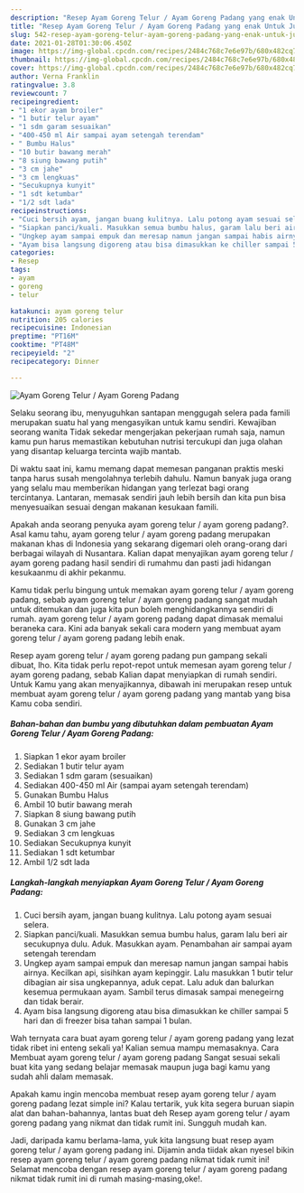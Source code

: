 ```yaml
---
description: "Resep Ayam Goreng Telur / Ayam Goreng Padang yang enak Untuk Jualan"
title: "Resep Ayam Goreng Telur / Ayam Goreng Padang yang enak Untuk Jualan"
slug: 542-resep-ayam-goreng-telur-ayam-goreng-padang-yang-enak-untuk-jualan
date: 2021-01-28T01:30:06.450Z
image: https://img-global.cpcdn.com/recipes/2484c768c7e6e97b/680x482cq70/ayam-goreng-telur-ayam-goreng-padang-foto-resep-utama.jpg
thumbnail: https://img-global.cpcdn.com/recipes/2484c768c7e6e97b/680x482cq70/ayam-goreng-telur-ayam-goreng-padang-foto-resep-utama.jpg
cover: https://img-global.cpcdn.com/recipes/2484c768c7e6e97b/680x482cq70/ayam-goreng-telur-ayam-goreng-padang-foto-resep-utama.jpg
author: Verna Franklin
ratingvalue: 3.8
reviewcount: 7
recipeingredient:
- "1 ekor ayam broiler"
- "1 butir telur ayam"
- "1 sdm garam sesuaikan"
- "400-450 ml Air sampai ayam setengah terendam"
- " Bumbu Halus"
- "10 butir bawang merah"
- "8 siung bawang putih"
- "3 cm jahe"
- "3 cm lengkuas"
- "Secukupnya kunyit"
- "1 sdt ketumbar"
- "1/2 sdt lada"
recipeinstructions:
- "Cuci bersih ayam, jangan buang kulitnya. Lalu potong ayam sesuai selera."
- "Siapkan panci/kuali. Masukkan semua bumbu halus, garam lalu beri air secukupnya dulu. Aduk. Masukkan ayam. Penambahan air sampai ayam setengah terendam"
- "Ungkep ayam sampai empuk dan meresap namun jangan sampai habis airnya. Kecilkan api, sisihkan ayam kepinggir. Lalu masukkan 1 butir telur dibagian air sisa ungkepannya, aduk cepat. Lalu aduk dan balurkan kesemua permukaan ayam. Sambil terus dimasak sampai menegeirng dan tidak berair."
- "Ayam bisa langsung digoreng atau bisa dimasukkan ke chiller sampai 5 hari dan di freezer bisa tahan sampai 1 bulan."
categories:
- Resep
tags:
- ayam
- goreng
- telur

katakunci: ayam goreng telur 
nutrition: 205 calories
recipecuisine: Indonesian
preptime: "PT16M"
cooktime: "PT48M"
recipeyield: "2"
recipecategory: Dinner

---
```



![Ayam Goreng Telur / Ayam Goreng Padang](https://img-global.cpcdn.com/recipes/2484c768c7e6e97b/680x482cq70/ayam-goreng-telur-ayam-goreng-padang-foto-resep-utama.jpg)

Selaku seorang ibu, menyuguhkan santapan menggugah selera pada famili merupakan suatu hal yang mengasyikan untuk kamu sendiri. Kewajiban seorang  wanita Tidak sekedar mengerjakan pekerjaan rumah saja, namun kamu pun harus memastikan kebutuhan nutrisi tercukupi dan juga olahan yang disantap keluarga tercinta wajib mantab.

Di waktu  saat ini, kamu memang dapat memesan panganan praktis meski tanpa harus susah mengolahnya terlebih dahulu. Namun banyak juga orang yang selalu mau memberikan hidangan yang terlezat bagi orang tercintanya. Lantaran, memasak sendiri jauh lebih bersih dan kita pun bisa menyesuaikan sesuai dengan makanan kesukaan famili. 



Apakah anda seorang penyuka ayam goreng telur / ayam goreng padang?. Asal kamu tahu, ayam goreng telur / ayam goreng padang merupakan makanan khas di Indonesia yang sekarang digemari oleh orang-orang dari berbagai wilayah di Nusantara. Kalian dapat menyajikan ayam goreng telur / ayam goreng padang hasil sendiri di rumahmu dan pasti jadi hidangan kesukaanmu di akhir pekanmu.

Kamu tidak perlu bingung untuk memakan ayam goreng telur / ayam goreng padang, sebab ayam goreng telur / ayam goreng padang sangat mudah untuk ditemukan dan juga kita pun boleh menghidangkannya sendiri di rumah. ayam goreng telur / ayam goreng padang dapat dimasak memalui beraneka cara. Kini ada banyak sekali cara modern yang membuat ayam goreng telur / ayam goreng padang lebih enak.

Resep ayam goreng telur / ayam goreng padang pun gampang sekali dibuat, lho. Kita tidak perlu repot-repot untuk memesan ayam goreng telur / ayam goreng padang, sebab Kalian dapat menyiapkan di rumah sendiri. Untuk Kamu yang akan menyajikannya, dibawah ini merupakan resep untuk membuat ayam goreng telur / ayam goreng padang yang mantab yang bisa Kamu coba sendiri.

<!--inarticleads1-->

##### Bahan-bahan dan bumbu yang dibutuhkan dalam pembuatan Ayam Goreng Telur / Ayam Goreng Padang:

1. Siapkan 1 ekor ayam broiler
1. Sediakan 1 butir telur ayam
1. Sediakan 1 sdm garam (sesuaikan)
1. Sediakan 400-450 ml Air (sampai ayam setengah terendam)
1. Gunakan  Bumbu Halus
1. Ambil 10 butir bawang merah
1. Siapkan 8 siung bawang putih
1. Gunakan 3 cm jahe
1. Sediakan 3 cm lengkuas
1. Sediakan Secukupnya kunyit
1. Sediakan 1 sdt ketumbar
1. Ambil 1/2 sdt lada




<!--inarticleads2-->

##### Langkah-langkah menyiapkan Ayam Goreng Telur / Ayam Goreng Padang:

1. Cuci bersih ayam, jangan buang kulitnya. Lalu potong ayam sesuai selera.
1. Siapkan panci/kuali. Masukkan semua bumbu halus, garam lalu beri air secukupnya dulu. Aduk. Masukkan ayam. Penambahan air sampai ayam setengah terendam
1. Ungkep ayam sampai empuk dan meresap namun jangan sampai habis airnya. Kecilkan api, sisihkan ayam kepinggir. Lalu masukkan 1 butir telur dibagian air sisa ungkepannya, aduk cepat. Lalu aduk dan balurkan kesemua permukaan ayam. Sambil terus dimasak sampai menegeirng dan tidak berair.
1. Ayam bisa langsung digoreng atau bisa dimasukkan ke chiller sampai 5 hari dan di freezer bisa tahan sampai 1 bulan.




Wah ternyata cara buat ayam goreng telur / ayam goreng padang yang lezat tidak ribet ini enteng sekali ya! Kalian semua mampu memasaknya. Cara Membuat ayam goreng telur / ayam goreng padang Sangat sesuai sekali buat kita yang sedang belajar memasak maupun juga bagi kamu yang sudah ahli dalam memasak.

Apakah kamu ingin mencoba membuat resep ayam goreng telur / ayam goreng padang lezat simple ini? Kalau tertarik, yuk kita segera buruan siapin alat dan bahan-bahannya, lantas buat deh Resep ayam goreng telur / ayam goreng padang yang nikmat dan tidak rumit ini. Sungguh mudah kan. 

Jadi, daripada kamu berlama-lama, yuk kita langsung buat resep ayam goreng telur / ayam goreng padang ini. Dijamin anda tiidak akan nyesel bikin resep ayam goreng telur / ayam goreng padang nikmat tidak rumit ini! Selamat mencoba dengan resep ayam goreng telur / ayam goreng padang nikmat tidak rumit ini di rumah masing-masing,oke!.

